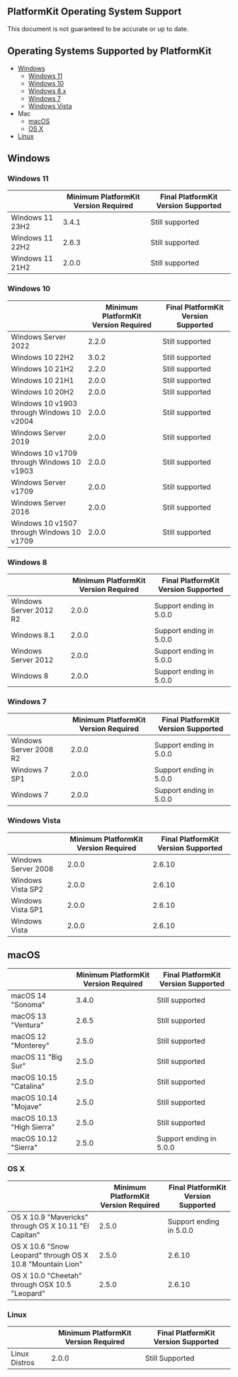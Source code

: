 ## PlatformKit Operating System Support
This document is not guaranteed to be accurate or up to date.

## Operating Systems Supported by PlatformKit
* [Windows](#windows)
    * [Windows 11](#windows-11)
    *   [Windows 10](#windows-10)
    *   [Windows 8.x](#windows-8)
    *   [Windows 7](#windows-7)
    *   [Windows Vista](#windows-vista)
* Mac
  * [macOS](#macos)
  * [OS X](#os-x)
* [Linux](#linux)

## Windows

### Windows 11
| | Minimum PlatformKit Version Required | Final PlatformKit Version Supported |
|-|-|-|
| Windows 11 23H2 | 3.4.1 | Still supported |
| Windows 11 22H2 | 2.6.3 | Still supported |
| Windows 11 21H2 | 2.0.0 | Still supported |

### Windows 10
| | Minimum PlatformKit Version Required | Final PlatformKit Version Supported |
|-|-|-|
| Windows Server 2022 | 2.2.0 | Still supported |
| Windows 10 22H2 | 3.0.2 | Still supported |
| Windows 10 21H2 | 2.2.0 | Still supported |
| Windows 10 21H1 | 2.0.0 | Still supported |
| Windows 10 20H2 | 2.0.0 | Still supported |
| Windows 10 v1903 through Windows 10 v2004 | 2.0.0 | Still supported |
| Windows Server 2019 | 2.0.0 | Still supported |
| Windows 10 v1709 through Windows 10 v1903 | 2.0.0 | Still supported |
| Windows Server v1709 | 2.0.0 | Still supported |
| Windows Server 2016 | 2.0.0 | Still supported |
| Windows 10 v1507 through Windows 10 v1709 | 2.0.0 | Still supported |

### Windows 8
| | Minimum PlatformKit Version Required | Final PlatformKit Version Supported |
|-|-|-|
| Windows Server 2012 R2 | 2.0.0 | Support ending in 5.0.0 |
| Windows 8.1 | 2.0.0 | Support ending in 5.0.0 |
| Windows Server 2012 | 2.0.0 | Support ending in 5.0.0 |
| Windows 8 | 2.0.0 | Support ending in 5.0.0 |

### Windows 7
| | Minimum PlatformKit Version Required | Final PlatformKit Version Supported |
|-|-|-|
| Windows Server 2008 R2 | 2.0.0 | Support ending in 5.0.0 |
| Windows 7 SP1 | 2.0.0 | Support ending in 5.0.0 |
| Windows 7 | 2.0.0 | Support ending in 5.0.0 |

### Windows Vista
| | Minimum PlatformKit Version Required | Final PlatformKit Version Supported |
|-|-|-|
| Windows Server 2008 | 2.0.0 | 2.6.10 |
| Windows Vista SP2 | 2.0.0 | 2.6.10 |
| Windows Vista SP1 | 2.0.0 | 2.6.10 |
| Windows Vista | 2.0.0 | 2.6.10 |

## macOS
| | Minimum PlatformKit Version Required | Final PlatformKit Version Supported |
|-|-|-|
| macOS 14 "Sonoma" | 3.4.0 | Still supported |
| macOS 13 "Ventura" | 2.6.5 | Still supported |
| macOS 12 "Monterey" | 2.5.0 | Still supported |
| macOS 11 "Big Sur" | 2.5.0 | Still supported |
| macOS 10.15 "Catalina" | 2.5.0 | Still supported |
| macOS 10.14 "Mojave" | 2.5.0 | Still supported |
| macOS 10.13 "High Sierra" | 2.5.0 | Still supported |
| macOS 10.12 "Sierra" | 2.5.0 | Support ending in 5.0.0  |

### OS X
| | Minimum PlatformKit Version Required | Final PlatformKit Version Supported |
|-|-|-|
| OS X 10.9 "Mavericks" through OS X 10.11 "El Capitan" | 2.5.0 | Support ending in 5.0.0 |
| OS X 10.6 "Snow Leopard" through OS X 10.8 "Mountain Lion" | 2.5.0 | 2.6.10 |
| OS X 10.0 "Cheetah" through OSX 10.5 "Leopard" | 2.5.0 | 2.6.10 |

### Linux
| | Minimum PlatformKit Version Required | Final PlatformKit Version Supported |
|-|-|-|
| Linux Distros | 2.0.0 | Still Supported |
